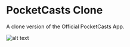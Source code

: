 # PocketCasts Clone

A clone version of the Official PocketCasts App.

![alt text](https://github.com/fredricksimi/PocketCasts-Clone/blob/master/Screenshot_1.png=277x569)